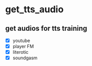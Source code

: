# get_tts_audio

## get audios for tts training

- [x] youtube
- [x] player FM
- [x] literotic
- [x] soundgasm
